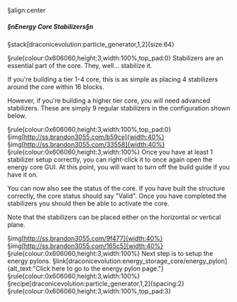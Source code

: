 §align:center
##### §nEnergy Core Stabilizers§n

§stack[draconicevolution:particle_generator,1,2]{size:64}

§rule{colour:0x606060,height:3,width:100%,top_pad:0}
Stabilizers are an essential part of the core. They, well... stabilize it.

If you're building a tier 1-4 core, this is as simple as placing 4 stabilizers around the core within 16 blocks.

However, if you're building a higher tier core, you will need advanced stabilizers. These are simply 9 regular stabilizers in the configuration shown below.

§rule{colour:0x606060,height:3,width:100%,top_pad:0}
§img[http://ss.brandon3055.com/b59ce]{width:40%} §img[http://ss.brandon3055.com/33558]{width:40%}
§rule{colour:0x606060,height:3,width:100%}
Once you have at least 1 stabilizer setup correctly, you can right-click it to once again open the energy core GUI. At this point, you will want to turn off the build guide if you have it on.

You can now also see the status of the core. If you have built the structure correctly, the core status should say "Valid".
Once you have completed the stabilizers you should then be able to activate the core.

Note that the stabilizers can be placed either on the horizontal or vertical plane.

§img[http://ss.brandon3055.com/9f477]{width:40%} §img[http://ss.brandon3055.com/165c5]{width:40%}
§rule{colour:0x606060,height:3,width:100%}
Next step is to setup the energy pylons. §link[draconicevolution:energy_storage_core/energy_pylon]{alt_text:"Click here to go to the energy pylon page."}
§rule{colour:0x606060,height:3,width:100%}
§recipe[draconicevolution:particle_generator,1,2]{spacing:2}
§rule{colour:0x606060,height:3,width:100%,top_pad:3}